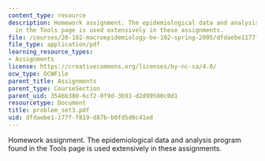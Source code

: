 ```yaml
---
content_type: resource
description: Homework assignment. The epidemiological data and analysis program found
  in the Tools page is used extensively in these assignments.
file: /courses/20-102-macroepidemiology-be-102-spring-2005/dfdaebe1177ff819d87bb0fd5d0c41ed_problem_set3.pdf
file_type: application/pdf
learning_resource_types:
- Assignments
license: https://creativecommons.org/licenses/by-nc-sa/4.0/
ocw_type: OCWFile
parent_title: Assignments
parent_type: CourseSection
parent_uid: 3546b380-6cf2-0f9d-3b91-d2d99580c0d1
resourcetype: Document
title: problem_set3.pdf
uid: dfdaebe1-177f-f819-d87b-b0fd5d0c41ed
---
```

Homework assignment. The epidemiological data and analysis program found in the Tools page is used extensively in these assignments.